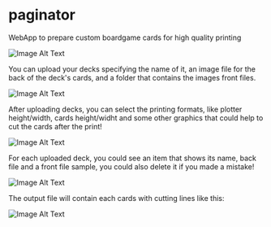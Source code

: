 # paginator
WebApp to prepare custom boardgame cards for high quality printing

![Image Alt Text](https://imgur.com/Bk6Xc87)


You can upload your decks specifying the name of it, an image file for the back of the deck's cards, and a folder that contains the images front files.

![Image Alt Text](https://imgur.com/orIhuJN)

After uploading decks, you can select the printing formats, like plotter height/width, cards height/widht and some other graphics that could help to cut the cards after the print!

![Image Alt Text](https://imgur.com/2DlvD88)

For each uploaded deck, you could see an item that shows its name, back file and a front file sample, you could also delete it if you made a mistake!

![Image Alt Text](https://imgur.com/kRSTuuc)

The output file will contain each cards with cutting lines like this:

![Image Alt Text](https://i.imgur.com/TNNRipa.png)

